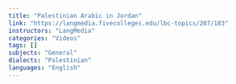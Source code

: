 ```yaml
---
title: "Palestinian Arabic in Jordan"
link: "https://langmedia.fivecolleges.edu/lbc-topics/207/183"
instructors: "LangMedia"
categories: "Videos"
tags: []
subjects: "General"
dialects: "Palestinian"
languages: "English"
---
```


